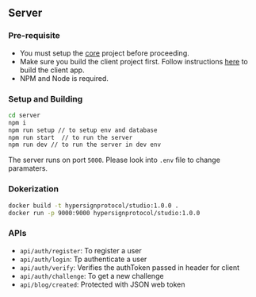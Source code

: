 ## Server

### Pre-requisite

* You must setup the [core](https://github.com/hypersign-protocol/core) project before proceeding.
* Make sure you build the client project first. Follow instructions [here](../client/README.md#build) to build the client app.
* NPM and Node is required.

### Setup and Building

```bash
cd server
npm i
npm run setup // to setup env and database
npm run start  // to run the server
npm run dev // to run the server in dev env
```

The server runs on port `5000`. Please look into `.env` file to change paramaters. 


### Dokerization

```bash
docker build -t hypersignprotocol/studio:1.0.0 .
docker run -p 9000:9000 hypersignprotocol/studio:1.0.0
```

### APIs

- `api/auth/register`: To register a user
- `api/auth/login`: Tp authenticate a user
- `api/auth/verify`: Verifies the authToken passed in header for client
- `api/auth/challenge`: To get a new challenge
- `api/blog/created`: Protected with JSON web token

